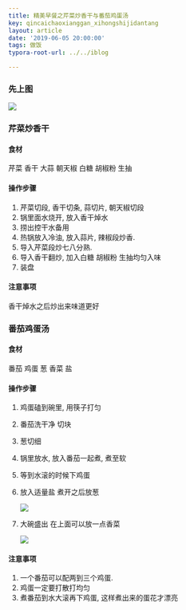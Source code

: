 ```yaml
---
title: 精美早餐之芹菜炒香干与番茄鸡蛋汤
key: qincaichaoxianggan_xihongshijidantang
layout: article
date: '2019-06-05 20:00:00'
tags: 做饭
typora-root-url: ../../iblog

---
```


### 先上图

![](http://psf4tlwcj.bkt.clouddn.com/img/3351559736449_.pic.jpg)



### 芹菜炒香干

#### 食材

芹菜 香干  大蒜  朝天椒 白糖 胡椒粉 生抽

#### 操作步骤

1. 芹菜切段, 香干切条, 蒜切片, 朝天椒切段
2. 锅里面水烧开, 放入香干焯水
3. 捞出控干水备用
4. 热锅放入冷油, 放入蒜片, 辣椒段炒香.
5. 导入芹菜段炒七八分熟.
6. 导入香干翻炒, 加入白糖 胡椒粉 生抽均匀入味
7. 装盘

#### 注意事项

香干焯水之后炒出来味道更好



### 番茄鸡蛋汤

#### 食材

番茄 鸡蛋 葱  香菜  盐

#### 操作步骤

1. 鸡蛋磕到碗里, 用筷子打匀

2. 番茄洗干净 切块 

3. 葱切细

4. 锅里放水, 放入番茄一起煮, 煮至软

5. 等到水滚的时候下鸡蛋

6. 放入适量盐 煮开之后放葱

   ![](http://psf4tlwcj.bkt.clouddn.com/img/3321559736445_.pic.jpg)

7. 大碗盛出 在上面可以放一点香菜

   ![](http://psf4tlwcj.bkt.clouddn.com/img/3331559736447_.pic.jpg)

#### 注意事项

1. 一个番茄可以配两到三个鸡蛋.
2. 鸡蛋一定要打散打均匀  
3. 煮番茄到水大滚再下鸡蛋, 这样煮出来的蛋花才漂亮